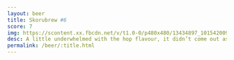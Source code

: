 ```yaml
---
layout: beer
title: Skorubrew #6
score: 7
img: https://scontent.xx.fbcdn.net/v/t1.0-0/p480x480/13434897_10154200939143745_4531007103835058687_n.jpg?oh=91fd1bf90367e8a36d0aa1e3b35a8f1f&oe=588BF38B
desc: A little underwhelmed with the hop flavour, it didn’t come out as strong as I expected. While I wouldn’t really call this an IPA it’s still a nice beer. Not too bitter and really easy to drink
permalink: /beer/:title.html
---
```

